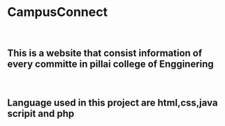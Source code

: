 <h1>CampusConnect</h1>
<br>
<h2>This is a website that consist information of every committe in pillai college of Engginering </h2>
<br>
<h2>Language used in this project are html,css,java scripit and php </h2>
